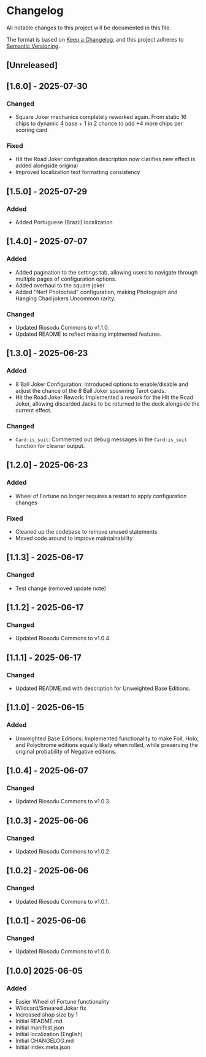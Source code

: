# Changelog
All notable changes to this project will be documented in this file.

The format is based on [Keep a Changelog](https://keepachangelog.com/en/1.0.0/),
and this project adheres to [Semantic Versioning](https://semver.org/spec/v2.0.0.html).

## [Unreleased]

## [1.6.0] - 2025-07-30
### Changed
- Square Joker mechanics completely reworked again. From static 16 chips to dynamic 4 base + 1 in 2 chance to add +4 more chips per scoring card


### Fixed
- Hit the Road Joker configuration description now clarifies new effect is added alongside original
- Improved localization text formatting consistency

## [1.5.0] - 2025-07-29
### Added
- Added Portuguese (Brazil) localization

## [1.4.0] - 2025-07-07
### Added
- Added pagination to the settings tab, allowing users to navigate through multiple pages of configuration options.
- Added overhaul to the square joker
- Added "Nerf Photochad" configuration, making Photograph and Hanging Chad jokers Uncommon rarity.

### Changed
- Updated Riosodu Commons to v1.1.0.
- Updated README to reflect missing implmented features.

## [1.3.0] - 2025-06-23
### Added
- 8 Ball Joker Configuration: Introduced options to enable/disable and adjust the chance of the 8 Ball Joker spawning Tarot cards.
- Hit the Road Joker Rework: Implemented a rework for the Hit the Road Joker, allowing discarded Jacks to be returned to the deck alongside the current effect.

### Changed
- `Card:is_suit`: Commented out debug messages in the `Card:is_suit` function for cleaner output.

## [1.2.0] - 2025-06-23
### Added
- Wheel of Fortune no longer requires a restart to apply configuration changes

### Fixed
- Cleaned up the codebase to remove unused statements
- Moved code around to improve maintainability

## [1.1.3] - 2025-06-17

### Changed
- Test change (removed update note)

## [1.1.2] - 2025-06-17

### Changed
- Updated Riosodu Commons to v1.0.4.

## [1.1.1] - 2025-06-17

### Changed
- Updated README.md with description for Unweighted Base Editions.

## [1.1.0] - 2025-06-15

### Added
- Unweighted Base Editions: Implemented functionality to make Foil, Holo, and Polychrome editions equally likely when rolled, while preserving the original probability of Negative editions.


## [1.0.4] - 2025-06-07

### Changed
- Updated Riosodu Commons to v1.0.3.

## [1.0.3] - 2025-06-06

### Changed
- Updated Riosodu Commons to v1.0.2.

## [1.0.2] - 2025-06-06

### Changed
- Updated Riosodu Commons to v1.0.1.

## [1.0.1] - 2025-06-06

### Changed
- Updated Riosodu Commons to v1.0.0.

## [1.0.0] 2025-06-05
### Added
- Easier Wheel of Fortune functionality
- Wildcard/Smeared Joker fix
- Increased shop size by 1
- Initial README.md
- Initial manifest.json
- Initial localization (English)
- Initial CHANGELOG.md
- Initial index.meta.json
